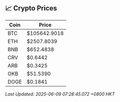 ## 📈 Crypto Prices

| Coin | Price |
| ---- | ----- |
| BTC | $105642.9018 |
| ETH | $2507.8039 |
| BNB | $652.4838 |
| CRV | $0.6442 |
| ARB | $0.3425 |
| OKB | $51.5390 |
| DOGE | $0.1841 |

_Last Updated: 2025-06-09 07:28:45.072 +0800 HKT_